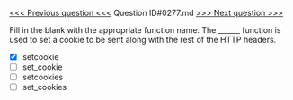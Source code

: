 [<<< Previous question <<<](0276.md)  Question ID#0277.md  [>>> Next question >>>](0278.md) 

Fill in the blank with the appropriate function name. The ______ function is used to set a cookie to be sent along with the rest of the HTTP headers.

- [x] setcookie
- [ ] set_cookie
- [ ] setcookies
- [ ] set_cookies
